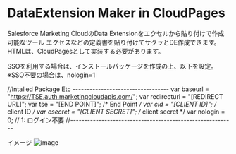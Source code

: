 # DataExtension Maker in CloudPages

Salesforce Marketing CloudのData Extensionをエクセルから貼り付けで作成可能なツール
エクセスなどの定義書を貼り付けてサクッとDE作成できます。
HTMLは、CloudPagesとして実装する必要があります。

SSOを利用する場合は、インストールパッケージを作成の上、以下を設定。
※SSO不要の場合は、nologin=1

//Intalled Package Etc  ----------------------------------
var baseurl = "https://TSE.auth.marketingcloudapis.com/";
var redirecturl = "[REDIRECT URL]";
var tse = "[END POINT]"; /* End Point */
var cid = "[CLIENT ID]"; /* client ID */
var csecret = "[CLIENT SECRET]"; /* client secret */
var nologin = 0; // 1: ログイン不要
//----------------------------------------------------------

イメージ
![image](https://github.com/masaru-kato/CloudPages-DE-Maker/assets/43125997/5b7282f1-63bc-4260-895a-88800073fc74)
